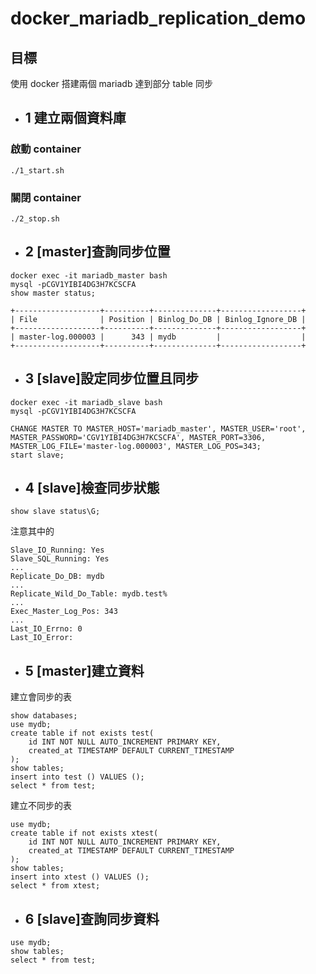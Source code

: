 # docker_mariadb_replication_demo

## 目標

使用 docker 搭建兩個 mariadb 達到部分 table 同步

- ## 1 建立兩個資料庫

### 啟動 container
```
./1_start.sh
```

### 關閉 container
```
./2_stop.sh
```

- ## 2 [master]查詢同步位置

```
docker exec -it mariadb_master bash
mysql -pCGV1YIBI4DG3H7KCSCFA
show master status;

+-------------------+----------+--------------+------------------+
| File              | Position | Binlog_Do_DB | Binlog_Ignore_DB |
+-------------------+----------+--------------+------------------+
| master-log.000003 |      343 | mydb         |                  |
+-------------------+----------+--------------+------------------+
```

- ## 3 [slave]設定同步位置且同步

```
docker exec -it mariadb_slave bash
mysql -pCGV1YIBI4DG3H7KCSCFA

CHANGE MASTER TO MASTER_HOST='mariadb_master', MASTER_USER='root', MASTER_PASSWORD='CGV1YIBI4DG3H7KCSCFA', MASTER_PORT=3306, MASTER_LOG_FILE='master-log.000003', MASTER_LOG_POS=343;
start slave;
```

- ## 4 [slave]檢查同步狀態

```
show slave status\G;
```

注意其中的
```
Slave_IO_Running: Yes
Slave_SQL_Running: Yes
...
Replicate_Do_DB: mydb
...
Replicate_Wild_Do_Table: mydb.test%
...
Exec_Master_Log_Pos: 343
...
Last_IO_Errno: 0
Last_IO_Error:
```

- ## 5 [master]建立資料

建立會同步的表
```
show databases;
use mydb;
create table if not exists test(
    id INT NOT NULL AUTO_INCREMENT PRIMARY KEY,
    created_at TIMESTAMP DEFAULT CURRENT_TIMESTAMP
);
show tables;
insert into test () VALUES ();
select * from test;
```
建立不同步的表
```
use mydb;
create table if not exists xtest(
    id INT NOT NULL AUTO_INCREMENT PRIMARY KEY,
    created_at TIMESTAMP DEFAULT CURRENT_TIMESTAMP
);
show tables;
insert into xtest () VALUES ();
select * from xtest;
```

- ## 6 [slave]查詢同步資料

```
use mydb;
show tables;
select * from test;
```